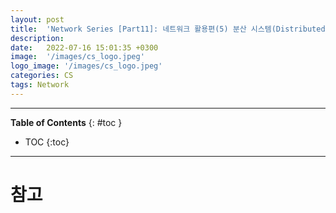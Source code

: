 ```yaml
---
layout: post
title:  'Network Series [Part11]: 네트워크 활용편(5) 분산 시스템(Distributed System)'
description: 
date:   2022-07-16 15:01:35 +0300
image:  '/images/cs_logo.jpeg'
logo_image: '/images/cs_logo.jpeg'
categories: CS
tags: Network
---
```


---
**Table of Contents**
{: #toc }
*  TOC
{:toc}
---



# 참고
